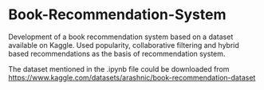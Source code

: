 # Book-Recommendation-System

Development of a book recommendation system based on a dataset available on Kaggle. Used popularity, collaborative filtering and hybrid based recommendations as the basis of recommendation system.

The dataset mentioned in the .ipynb file could be downloaded from https://www.kaggle.com/datasets/arashnic/book-recommendation-dataset
